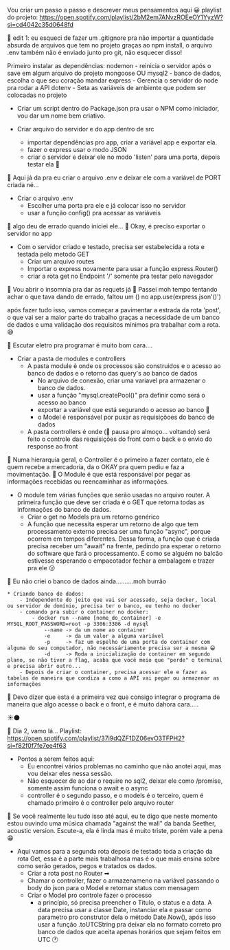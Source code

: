 Vou criar um passo a passo e descrever meus pensamentos aqui 😀
playlist do projeto: https://open.spotify.com/playlist/2bM2em7ANvzROEeOY1YyzW?si=cd4042c35d0648fd

💭 edit 1: eu esqueci de fazer um .gitignore pra não importar a quantidade absurda de arquivos que tem no projeto graças ao npm install, o arquivo .env também não é enviado junto pro git, não esquecer disso!

Primeiro instalar as dependências:
    nodemon             - reinicia o servidor após o save em algum arquivo do projeto
    mongoose OU mysql2  - banco de dados, escolha o que seu coração mandar
    express             - Gerencia o servidor do node pra rodar a API
    dotenv              - Seta as variáveis de ambiente que podem ser colocadas no projeto

* Criar um script dentro do Package.json pra usar o NPM como iniciador, vou dar um nome bem criativo.

* Criar arquivo do servidor e do app dentro de src
    - importar dependências pro app, criar a variável app e exportar ela.
    - fazer o express usar o modo JSON
    - criar o servidor e deixar ele no modo 'listen' para uma porta, depois testar ela 🤗

💭 Aqui já da pra eu criar o arquivo .env e deixar ele com a variável de PORT criada né...

* Criar o arquivo .env
    - Escolher uma porta pra ele e já colocar isso no servidor
    - usar a função config() pra acessar as variáveis

💬 algo deu de errado quando iniciei ele...
💬 Okay, é preciso exportar o servidor no app

* Com o servidor criado e testado, precisa ser estabelecida a rota e testada pelo metodo GET
    - Criar um arquivo routes
    - Importar o express novamente para usar a função express.Router()
    - criar a rota get no Endpoint '/' somente pra testar pelo navegador

💬 Vou abrir o insomnia pra dar as requets já
💬 Passei moh tempo tentando achar o que tava dando de errado, faltou um () no app.use(express.json'()')

após fazer tudo isso, vamos começar a pavimentar a estrada da rota 'post', o que vai ser a maior parte do trabalho graças a necessidade de um banco de dados e uma validação dos requisitos mínimos pra trabalhar com a rota. 😅

💭 Escutar eletro pra programar é muito bom cara....

* Criar a pasta de modules e controllers
    - A pasta module é onde os processos são construidos e o acesso ao banco de dados e o retorno das query's ao banco de dados
        - No arquivo de conexão, criar uma variavel pra armazenar o banco de dados.
        - usar a função "mysql.createPool()" pra definir como será o acesso ao banco
        - exportar a variável que está segurando o acesso ao banco 💸
        - o Model é responsável por puxar as requisiçõoes do banco de dados
    - A pasta controllers é onde (💭 pausa pro almoço... voltando) será feito o controle das requisições do front com o back e o envio do response ao front

💬 Numa hierarquia geral, o Controller é o primeiro a fazer contato, ele é quem recebe a mercadoria, da o OKAY pra quem pediu e faz a movimentação.
💬 O Module é que está responsável por pegar as informações recebidas ou reencaminhar as informações.

* O module tem várias funções que serão usadas no arquivo router. A primeira função que deve ser criada é o GET que retorna todas as informações do banco de dados.
    - Criar o get no Models pra um retorno genérico
    - A função que necessita esperar um retorno de algo que tem processamento externo precisa ser uma função "async", porque ocorrem em tempos diferentes. Dessa forma, a função que é criada precisa receber um "await" na frente, pedindo pra esperar o retorno do software que fará o processamento. É como se alguém no balcão estivesse esperando o empacotador fechar a embalagem e trazer pra ele 😗

💭 Eu não criei o banco de dados ainda..........moh burrão

    * Criando banco de dados:
        - Independente do jeito que vai ser acessado, seja docker, local ou servidor de domínio, precisa ter o banco, eu tenho no docker
        - comando pra subir o container no docker:
            - docker run --name [nome_do_container] -e MYSQL_ROOT_PASSWORD=root -p 3306:3306 -d mysql
                --name -> da um nome ao container
                -e     -> da um valor a alguma variável
                -p     -> faz um espelho de uma porta do container com alguma do seu computador, não necessáriamente precisa ser a mesma 😁
                -d     -> Roda a inicialização do container em segundo plano, se não tiver a flag, acaba que você meio que "perde" o terminal e precisa abrir outro...
        - Depois de criar o container, precisa acessar ele e fazer as tabelas de maneira que condiza a como a API vai pegar ou armazenar as informações
    
💭 Devo dizer que esta é a primeira vez que consigo integrar o programa de maneira que algo acesse o back e o front, e é muito dahora cara.....

☀🌑

💭 Dia 2, vamo lá...
Playlist: https://open.spotify.com/playlist/37i9dQZF1DZ06evO3TFPH2?si=f82f0f7fe7ee4f63

* Pontos a serem feitos aqui:
    - Eu encontrei vários problemas no caminho que não anotei aqui, mas vou deixar eles nessa sessão.
    - Não esquecer de ao dar o require no sql2, deixar ele como /promise, somente assim funciona o await e o async
    - controller é o segundo passo, e o models é o terceiro, quem é chamado primeiro é o controller pelo arquivo router
    
💭 Se você realmente leu tudo isso até aqui, eu te digo que neste momento estou ouvindo uma música chamada "against the wall" da banda Seether, acoustic version. Escute-a, ela é linda mas é muito triste, porém vale a pena 😁

* Aqui vamos para a segunda rota depois de testado toda a criação da rota Get, essa é a parte mais trabalhosa mas é o que mais ensina sobre como serão gerados, pegos e tratados os dados.
    - Criar a rota post no Router ➡
    - Chamar o controller, fazer o armazenameno na variável passando o body do json para o Model e retornar status com mensagem
    - Criar o Model pro controle fazer o processo
        - a princípio, só precisa preencher o Titulo, o status e a data. A data precisa usar a classe Date, instanciar ela e passar como parametro pro construtor dela o método Date.Now(), após isso usar a função .toUTCString pra deixar ela no formato correto pro banco de dados que aceita apenas horários que sejam feitos em UTC 🕐

